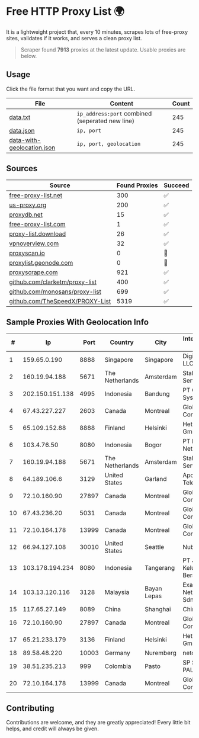 
# Free HTTP Proxy List 🌍

It is a lightweight project that, every 10 minutes, scrapes lots of free-proxy sites, validates if it works, and serves a clean proxy list.


> Scraper found **7913** proxies at the latest update. Usable proxies are below.

## Usage

Click the file format that you want and copy the URL.


|File|Content|Count|
|----|-------|-----|
|[data.txt](https://raw.githubusercontent.com/themiralay/Proxy-List-World/master/data.txt)|`ip_address:port` combined (seperated new line)|245|
|[data.json](https://raw.githubusercontent.com/themiralay/Proxy-List-World/master/data.json)|`ip, port`|245|
|[data-with-geolocation.json](https://raw.githubusercontent.com/themiralay/Proxy-List-World/master/data-with-geolocation.json)|`ip, port, geolocation`|245|

## Sources

|Source|Found Proxies|Succeed|
|------|-------------|-------|
|[free-proxy-list.net](https://free-proxy-list.net)|300|✅|
|[us-proxy.org](https://www.us-proxy.org)|200|✅|
|[proxydb.net](http://proxydb.net)|15|✅|
|[free-proxy-list.com](https://free-proxy-list.com/?page=&port=&type%5B%5D=http&type%5B%5D=https&up_time=0&search=Search)|1|✅|
|[proxy-list.download](https://www.proxy-list.download/HTTP)|26|✅|
|[vpnoverview.com](https://vpnoverview.com/privacy/anonymous-browsing/free-proxy-servers)|32|✅|
|[proxyscan.io](https://www.proxyscan.io)|0|🚫|
|[proxylist.geonode.com](https://proxylist.geonode.com/api/proxy-list?limit=300&page=1&sort_by=lastChecked&sort_type=desc&protocols=http,https)|0|🚫|
|[proxyscrape.com](https://api.proxyscrape.com/v2/?request=displayproxies&protocol=http&timeout=10000&country=all&ssl=all&anonymity=all)|921|✅|
|[github.com/clarketm/proxy-list](https://raw.githubusercontent.com/clarketm/proxy-list/master/proxy-list-raw.txt)|400|✅|
|[github.com/monosans/proxy-list](https://raw.githubusercontent.com/monosans/proxy-list/main/proxies/http.txt)|699|✅|
|[github.com/TheSpeedX/PROXY-List](https://raw.githubusercontent.com/TheSpeedX/PROXY-List/master/http.txt)|5319|✅|


## Sample Proxies With Geolocation Info

|#|Ip|Port|Country|City|Internet Service Provider|
|-|--|----|-------|----|-------------------------|
|1|159.65.0.190|8888|Singapore|Singapore|DigitalOcean, LLC|
|2|160.19.94.188|5671|The Netherlands|Amsterdam|Stallion Network Services Limited|
|3|202.150.151.138|4995|Indonesia|Bandung|PT Comtronics Systems|
|4|67.43.227.227|2603|Canada|Montreal|GloboTech Communications|
|5|65.109.152.88|8888|Finland|Helsinki|Hetzner Online GmbH|
|6|103.4.76.50|8080|Indonesia|Bogor|PT Khazanah Net Indonesia|
|7|160.19.94.188|5671|The Netherlands|Amsterdam|Stallion Network Services Limited|
|8|64.189.106.6|3129|United States|Garland|Apogee Telecom Inc.|
|9|72.10.160.90|27897|Canada|Montreal|GloboTech Communications|
|10|67.43.236.20|5031|Canada|Montreal|GloboTech Communications|
|11|72.10.164.178|13999|Canada|Montreal|GloboTech Communications|
|12|66.94.127.108|30010|United States|Seattle|Nubes, LLC|
|13|103.178.194.234|8080|Indonesia|Tangerang|PT Jaringan Keluarga Bersama|
|14|103.13.120.116|3128|Malaysia|Bayan Lepas|Exa Bytes Network Sdn.Bhd.|
|15|117.65.27.149|8089|China|Shanghai|Chinanet|
|16|72.10.160.90|27897|Canada|Montreal|GloboTech Communications|
|17|65.21.233.179|3136|Finland|Helsinki|Hetzner Online GmbH|
|18|89.58.48.220|10003|Germany|Nuremberg|netcup GmbH|
|19|38.51.235.213|999|Colombia|Pasto|SP SISTEMAS PALACIOS LTDA|
|20|72.10.164.178|13999|Canada|Montreal|GloboTech Communications|



## Contributing

Contributions are welcome, and they are greatly appreciated! Every
little bit helps, and credit will always be given.

